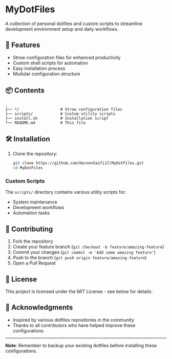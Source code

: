 # MyDotFiles

A collection of personal dotfiles and custom scripts to streamline development environment setup and daily workflows.

## 🚀 Features

- Strow configuration files for enhanced productivity
- Custom shell scripts for automation
- Easy installation process
- Modular configuration structure

## 📦 Contents

```
.
├── */                  # Strow configuration files
├── scripts/            # Custom utility scripts
├── install.sh          # Installation script
└── README.md           # This file
```

## 🛠️ Installation

1. Clone the repository:
   ```bash
   git clone https://github.com/HaroonSaifi17/MyDotFiles.git
   cd MyDotFiles
   ```

### Custom Scripts

The `scripts/` directory contains various utility scripts for:
- System maintenance
- Development workflows
- Automation tasks

## 🤝 Contributing

1. Fork the repository
2. Create your feature branch (`git checkout -b feature/amazing-feature`)
3. Commit your changes (`git commit -m 'Add some amazing feature'`)
4. Push to the branch (`git push origin feature/amazing-feature`)
5. Open a Pull Request

## 📝 License

This project is licensed under the MIT License - see below for details:

## 🙏 Acknowledgments

- Inspired by various dotfiles repositories in the community
- Thanks to all contributors who have helped improve these configurations

---

**Note**: Remember to backup your existing dotfiles before installing these configurations.
